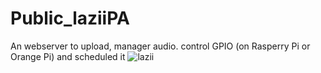 # Public_laziiPA

An webserver to upload, manager audio. control GPIO (on Rasperry Pi or Orange Pi) and scheduled it
![lazii](https://user-images.githubusercontent.com/35786475/170928467-6a59bce7-2ab5-4205-bf89-36486806cc67.png)
